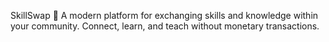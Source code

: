 SkillSwap 🔄
A modern platform for exchanging skills and knowledge within your community. Connect, learn, and teach without monetary transactions.
